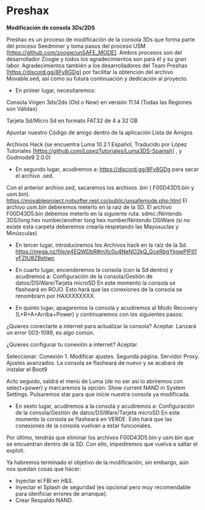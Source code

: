 # Preshax
**Modificación de consola 3Ds/2DS**

Preshax es un proceso de modificación de la consola 3Ds que forma parte del proceso Seedminer y toma pasos del proceso USM [https://github.com/zoogie/unSAFE_MODE]. Ambos procesos son del desarrollador Zoogie y todos los agradecimientos son para él y su gran labor. 
Agradecimientos también a los desarrolladores del Team Preshax [https://discord.gg/8Fv8GDg] por facilitar la obtención del archivo Movable.sed, así como su futura continuación y dedicación al proyecto.  

- En primer lugar, necesitaremos:

Consola Virgen 3ds/2ds (Old o New) en versión 11.14 (Todas las Regiones son Válidas)

Tarjeta Sd/Micro Sd en formato FAT32 de 4 a 32 GB

Apuntar nuestro Código de amigo dentro de la aplicación Lista de Amigos

Archivos Hack (se encuentra Luma 10.2.1 Español, Traducido por López Tutoriales [https://github.com/LopezTutoriales/Luma3DS-Spanish] , y Godmode9 2.0.0)

- En segundo lugar, acudiremos a:
https://discord.gg/8Fv8GDg para sacar el archivo .sed. 

Con el anterior archivo.sed, sacaremos los archivos .bin ( F00D43D5.bin y usm.bin). https://movableproject.notsofter.repl.co/public/unsafemode.php.html
El archivo usm.bin deberemos meterlo en la raíz de la SD.
El archivo F00D43D5.bin debemos meterlo en la siguiente ruta: sdmc:/Nintendo 3DS/long hex number/another long hex number/Nintendo DSiWare (si no existe esta carpeta deberemos crearla respetando las Mayúsuclas y Minúsculas) 

- En tercer lugar, introduciremos los Archivos hack en la raíz de la Sd. https://mega.nz/file/e4EQWDbR#mXc0u4NeNO2kQ_GceRbgYkgwPIFtl1yFZtU8ZBetiwc

- En cuarto lugar, encenderemos la consola (con la Sd dentro) y acudiremos a: Configuración de la consola/Gestión de datos/DSiWare/Tarjeta microSD
En este momento la consola se flasheará en ROJO. Esto hará que las conexiones de la consola se renombrarn por HAXXXXXXXX.

- En quinto lugar, apagaremos la consola y acudiremos al Modo Recovery (L+R+A+Arriba+Power) y continuaremos con los siguientes pasos:

¿Quieres conectarte a internet para actualizar la consola? Aceptar. Lanzará un error 003-1099, es algo común.

¿Quieres configurar tu conexión a internet? Aceptar.

Seleccionar: Conexión 1. Modificar ajustes. Segunda página. Servidor Proxy. Ajustes avanzados. La consola se flasheará de nuevo y se acabará de instalar el Boot9

Acto seguido, saldrá el menú de Luma (de no ser así lo abriremos con select+power) y marcaremos la opción: Show current NAND in System Settings. Pulsaremos star para que inicie nuestra consola ya modificada.


- En sexto lugar, acudiremos a la consola y acudiremos a: Configuración de la consola/Gestión de datos/DSiWare/Tarjeta microSD
En este momento la consola se flasheará en VERDE. Esto hará que las conexiones de la consola vuelvan a estar funcionales.

Por último, tendrás que eliminar los archivos F00D43D5.bin y usm.bin que se encuentran dentro de la SD. Con ello, impediremos que vuelva a saltar el exploit. 


Ya habremos terminado el objetivo de la modificación, sin embargo, aún nos quedan cosas que hacer:
- Inyectar el FBI en H&S.
- Inyectar el Splash de seguridad (es opcional pero muy recomendable para idenficiar errores de arranque).
- Crear Respaldo NAND.
